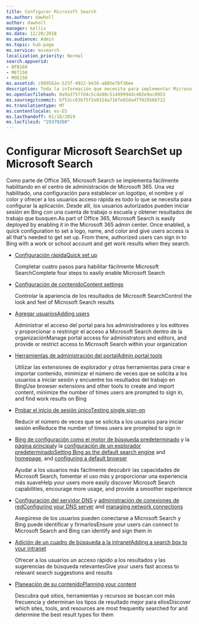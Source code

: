 ```yaml
---
title: Configurar Microsoft Search
ms.author: dawholl
author: dawholl
manager: kellis
ms.date: 12/20/2018
ms.audience: Admin
ms.topic: hub-page
ms.service: mssearch
localization_priority: Normal
search.appverid:
- BFB160
- MET150
- MOE150
ms.assetid: c989562e-525f-4922-b436-a885e7bf36ee
description: Toda la información que necesita para implementar Microsoft Search en la organización
ms.openlocfilehash: 0a9a37577d4c5cda98c51499994dc402e9ac8953
ms.sourcegitcommit: bf52cc63b75f2e0324a716fe65da47702956b722
ms.translationtype: MT
ms.contentlocale: es-ES
ms.lasthandoff: 01/18/2019
ms.locfileid: "29379260"
---
```

# <a name="set-up-microsoft-search"></a><span data-ttu-id="a72a0-103">Configurar Microsoft Search</span><span class="sxs-lookup"><span data-stu-id="a72a0-103">Set up Microsoft Search</span></span>

<span data-ttu-id="a72a0-p101">Como parte de Office 365, Microsoft Search se implementa fácilmente habilitando en el centro de administración de Microsoft 365. Una vez habilitado, una configuración para establecer un logotipo, el nombre y el color y ofrecer a los usuarios acceso rápida es todo lo que se necesita para configurar la aplicación. Desde allí, los usuarios autorizados pueden iniciar sesión en Bing con una cuenta de trabajo o escuela y obtener resultados de trabajo que busquen.</span><span class="sxs-lookup"><span data-stu-id="a72a0-p101">As part of Office 365, Microsoft Search is easily deployed by enabling it in the Microsoft 365 admin center. Once enabled, a quick configuration to set a logo, name, and color and give users access is all that's needed to get set up. From there, authorized users can sign in to Bing with a work or school account and get work results when they search.</span></span>

- [<span data-ttu-id="a72a0-107">Configuración rápida</span><span class="sxs-lookup"><span data-stu-id="a72a0-107">Quick set up</span></span>](quick-set-up.md)
    
    <span data-ttu-id="a72a0-108">Completar cuatro pasos para habilitar fácilmente Microsoft Search</span><span class="sxs-lookup"><span data-stu-id="a72a0-108">Complete four steps to easily enable Microsoft Search</span></span>

- [<span data-ttu-id="a72a0-109">Configuración de contenido</span><span class="sxs-lookup"><span data-stu-id="a72a0-109">Content settings</span></span>](content-settings.md)
    
    <span data-ttu-id="a72a0-110">Controlar la apariencia de los resultados de Microsoft Search</span><span class="sxs-lookup"><span data-stu-id="a72a0-110">Control the look and feel of Microsoft Search results</span></span>
    
- [<span data-ttu-id="a72a0-111">Agregar usuarios</span><span class="sxs-lookup"><span data-stu-id="a72a0-111">Adding users</span></span>](add-users.md)
    
    <span data-ttu-id="a72a0-112">Administrar el acceso del portal para los administradores y los editores y proporcionar o restringir el acceso a Microsoft Search dentro de la organización</span><span class="sxs-lookup"><span data-stu-id="a72a0-112">Manage portal access for administrators and editors, and provide or restrict access to Microsoft Search within your organization</span></span>
    
- [<span data-ttu-id="a72a0-113">Herramientas de administración del portal</span><span class="sxs-lookup"><span data-stu-id="a72a0-113">Admin portal tools</span></span>](admin-portal-tools.md)
    
    <span data-ttu-id="a72a0-114">Utilizar las extensiones de explorador y otras herramientas para crear e importar contenido, minimizar el número de veces que se solicita a los usuarios a iniciar sesión y encuentre los resultados del trabajo en Bing</span><span class="sxs-lookup"><span data-stu-id="a72a0-114">Use browser extensions and other tools to create and import content, minimize the number of times users are prompted to sign in, and find work results on Bing</span></span>
    
- [<span data-ttu-id="a72a0-115">Probar el inicio de sesión único</span><span class="sxs-lookup"><span data-stu-id="a72a0-115">Testing single sign-on</span></span>](test-single-sign-on.md)
    
    <span data-ttu-id="a72a0-116">Reducir el número de veces que se solicita a los usuarios para iniciar sesión en</span><span class="sxs-lookup"><span data-stu-id="a72a0-116">Reduce the number of times users are prompted to sign in</span></span>
    
- <span data-ttu-id="a72a0-117">[Bing de configuración como el motor de búsqueda predeterminado](set-default-search-engine.md) y la [página principal](set-default-homepage.md)y la [configuración de un explorador predeterminado](set-default-browser.md)</span><span class="sxs-lookup"><span data-stu-id="a72a0-117">[Setting Bing as the default search engine](set-default-search-engine.md) and [homepage](set-default-homepage.md), and [configuring a default browser](set-default-browser.md)</span></span>
    
    <span data-ttu-id="a72a0-118">Ayudar a los usuarios más fácilmente descubrir las capacidades de Microsoft Search, fomentar el uso más y proporcionar una experiencia más suave</span><span class="sxs-lookup"><span data-stu-id="a72a0-118">Help your users more easily discover Microsoft Search capabilities, encourage more usage, and provide a smoother experience</span></span>
    
- <span data-ttu-id="a72a0-119">[Configuración del servidor DNS](advanced-dns-configuration.md) y [administración de conexiones de red](manage-network-connections.md)</span><span class="sxs-lookup"><span data-stu-id="a72a0-119">[Configuring your DNS server](advanced-dns-configuration.md) and [managing network connections](manage-network-connections.md)</span></span>
    
    <span data-ttu-id="a72a0-120">Asegúrese de los usuarios pueden conectarse a Microsoft Search y Bing puede identificar y firmarlos</span><span class="sxs-lookup"><span data-stu-id="a72a0-120">Ensure your users can connect to Microsoft Search and Bing can identify and sign them in</span></span>

- [<span data-ttu-id="a72a0-121">Adición de un cuadro de búsqueda a la intranet</span><span class="sxs-lookup"><span data-stu-id="a72a0-121">Adding a search box to your intranet</span></span>](add-a-search-box-to-your-intranet-site.md)

    <span data-ttu-id="a72a0-122">Ofrecer a los usuarios un acceso rápido a los resultados y las sugerencias de búsqueda relevantes</span><span class="sxs-lookup"><span data-stu-id="a72a0-122">Give your users fast access to relevant search suggestions and results</span></span>

- [<span data-ttu-id="a72a0-123">Planeación de su contenido</span><span class="sxs-lookup"><span data-stu-id="a72a0-123">Planning your content</span></span>](plan-your-content.md)
    
    <span data-ttu-id="a72a0-124">Descubra qué sitios, herramientas y recursos se buscan con más frecuencia y determinan los tipos de resultado mejor para ellos</span><span class="sxs-lookup"><span data-stu-id="a72a0-124">Discover which sites, tools, and resources are most frequently searched for and determine the best result types for them</span></span>

  

